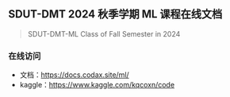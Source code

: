 ## SDUT-DMT 2024 秋季学期 ML 课程在线文档

> SDUT-DMT-ML Class of Fall Semester in 2024

### 在线访问

- 文档：https://docs.codax.site/ml/
- kaggle：https://www.kaggle.com/kqcoxn/code
